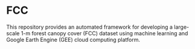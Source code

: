 # FCC
This repository provides an automated framework for developing a large-scale 1-m forest canopy cover (FCC) dataset using machine learning and Google Earth Engine (GEE) cloud computing platform.
